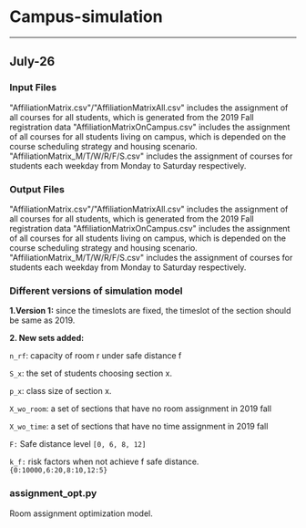# Campus-simulation

-----
July-26
-----

### Input Files

"AffiliationMatrix.csv"/"AffiliationMatrixAll.csv" includes the assignment of all courses for all students, which is generated from the 2019 Fall registration data
"AffiliationMatrixOnCampus.csv" includes the assignment of all courses for all students living on campus, which is depended on the course scheduling strategy and housing scenario.
"AffiliationMatrix_M/T/W/R/F/S.csv" includes the assignment of courses for students each weekday from Monday to Saturday respectively.

### Output Files

"AffiliationMatrix.csv"/"AffiliationMatrixAll.csv" includes the assignment of all courses for all students, which is generated from the 2019 Fall registration data
"AffiliationMatrixOnCampus.csv" includes the assignment of all courses for all students living on campus, which is depended on the course scheduling strategy and housing scenario.
"AffiliationMatrix_M/T/W/R/F/S.csv" includes the assignment of courses for students each weekday from Monday to Saturday respectively.

### Different versions of simulation model

**1\.Version 1:** since the timeslots are fixed, the timeslot of the section should be same as 2019.


**2\. New sets added:**

`n_rf`: capacity of room r under safe distance f

`S_x`: the set of students choosing section x.

`p_x`: class size of section x.

`X_wo_room`: a set of sections that have no room assignment in 2019 fall

`X_wo_time`: a set of sections that have no time assignment in 2019 fall

`F:` Safe distance level `[0, 6, 8, 12]`

`k_f:` risk factors when not achieve f safe distance. `{0:10000,6:20,8:10,12:5}`

### assignment\_opt.py

Room assignment optimization model.
